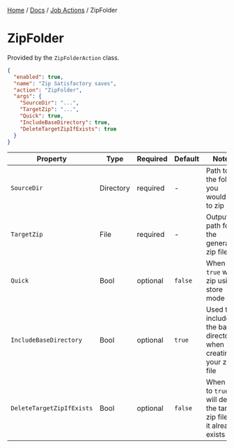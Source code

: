 [Home](/README.md) / [Docs](/docs/README.md) / [Job Actions](/docs/job-actions/README.md) / ZipFolder

# ZipFolder
Provided by the `ZipFolderAction` class.

```json
{
  "enabled": true,
  "name": "Zip Satisfactory saves",
  "action": "ZipFolder",
  "args": {
    "SourceDir": "...",
    "TargetZip": "...",
    "Quick": true,
    "IncludeBaseDirectory": true,
    "DeleteTargetZipIfExists": true
  }
}
```

| Property | Type | Required | Default | Notes |
| --- | --- | --- | --- | --- |
| `SourceDir` | Directory | required | - | Path to the folder you would like to zip |
| `TargetZip` | File | required | - | Output path for the generated zip file |
| `Quick` | Bool | optional | `false` | When `true` will zip using store mode |
| `IncludeBaseDirectory` | Bool | optional | `true` | Used to include the base directory when creating your zip file |
| `DeleteTargetZipIfExists` | Bool | optional | `false` | When set to `true` will delete the target zip file if it already exists |